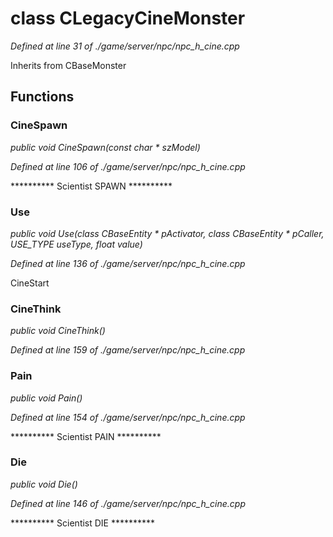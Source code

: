 # class CLegacyCineMonster

*Defined at line 31 of ./game/server/npc/npc_h_cine.cpp*

Inherits from CBaseMonster



## Functions

### CineSpawn

*public void CineSpawn(const char * szModel)*

*Defined at line 106 of ./game/server/npc/npc_h_cine.cpp*

 ********** Scientist SPAWN **********

### Use

*public void Use(class CBaseEntity * pActivator, class CBaseEntity * pCaller, USE_TYPE useType, float value)*

*Defined at line 136 of ./game/server/npc/npc_h_cine.cpp*

 CineStart

### CineThink

*public void CineThink()*

*Defined at line 159 of ./game/server/npc/npc_h_cine.cpp*

### Pain

*public void Pain()*

*Defined at line 154 of ./game/server/npc/npc_h_cine.cpp*

 ********** Scientist PAIN **********

### Die

*public void Die()*

*Defined at line 146 of ./game/server/npc/npc_h_cine.cpp*

 ********** Scientist DIE **********



